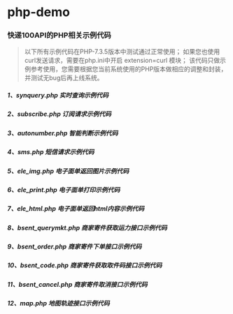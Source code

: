 # php-demo

### 快递100API的PHP相关示例代码

> 以下所有示例代码在PHP-7.3.5版本中测试通过正常使用；
> 如果您也使用curl发送请求，需要在php.ini中开启 extension=curl 模块；
> 该代码只做示例参考使用，您需要根据您当前系统使用的PHP版本做相应的调整和封装，并测试无bug后再上线系统。

##### 1、synquery.php 实时查询示例代码

##### 2、subscribe.php 订阅请求示例代码

##### 3、autonumber.php 智能判断示例代码

##### 4、sms.php 短信请求示例代码

##### 5、ele_img.php 电子面单返回图片示例代码

##### 6、ele_print.php 电子面单打印示例代码

##### 7、ele_html.php 电子面单返回html内容示例代码

##### 8、bsent_querymkt.php 商家寄件获取运力接口示例代码

##### 9、bsent_order.php 商家寄件下单接口示例代码

##### 10、bsent_code.php 商家寄件获取取件码接口示例代码

##### 11、bsent_cancel.php 商家寄件取消接口示例代码

##### 12、map.php 地图轨迹接口示例代码